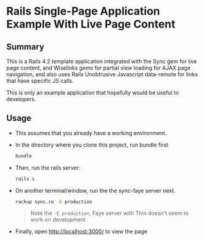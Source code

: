 # Rails Single-Page Application Example With Live Page Content

## Summary

This is a Rails 4.2 template application integrated with the Sync gem for live page content,
and Wiselinks gems for partial view loading for AJAX page navigation, and also uses Rails Unobtrusive
Javascript data-remote for links that have specific JS calls.

This is only an example application that hopefully would be useful to developers.

## Usage

* This assumes that you already have a working environment.

* In the directory where you clone this project, run bundle first

  ```bash
  bundle
  ```

* Then, run the rails server:

  ```bash
  rails s
  ````

* On another terminal/window, run the the sync-faye server next.

  ```bash
  rackup sync.ru -E production
  ```

  > Note the `-E production`, Faye server with Thin doesn't seem to work on development

* Finally, open [http://localhost:3000/](http://localhost:3000/) to view the page
